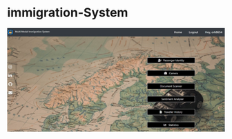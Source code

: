 # immigration-System
![image alt](https://github.com/atharvasangale7/immigration-System/blob/a497099a533c9de3d3fedd4b4a7f7b0fb8102b86/WhatsApp%20Image%202025-06-10%20at%2012.25.06%20PM.jpeg)
